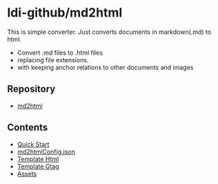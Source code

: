 # ldi-github/md2html

This is simple converter.
Just converts documents in markdown(.md) to html.

- Convert .md files to .html files
- replacing file extensions.
- with keeping anchor relations to other documents and images

## Repository

- [md2html](https://github.com/ldi-github/md2html)

## Contents

- [Quick Start](setup/quick-start.md)
- [md2htmlConfig.json](setup/md2html_config_json.md)
- [Template Html](configure/template_html.md)
- [Template Gtag](configure/template_gtag.md)
- [Assets]()
